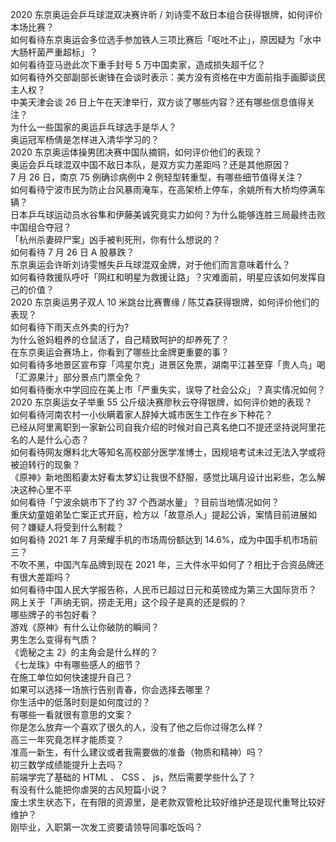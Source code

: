 2020 东京奥运会乒乓球混双决赛许昕 / 刘诗雯不敌日本组合获得银牌，如何评价本场比赛？  
如何看待东京奥运会多位选手参加铁人三项比赛后「呕吐不止」，原因疑为「水中大肠杆菌严重超标」？  
如何看待亚马逊此次下重手封号 5 万中国卖家，造成损失超千亿？  
如何看待外交部副部长谢锋在会谈时表示：美方没有资格在中方面前指手画脚谈民主人权？  
中美天津会谈 26 日上午在天津举行，双方谈了哪些内容？还有哪些信息值得关注？  
为什么一些国家的奥运乒乓球选手是华人？  
奥运冠军杨倩是怎样进入清华学习的？  
2020 东京奥运体操男团决赛中国队摘铜，如何评价他们的表现？  
奥运会乒乓球混双中国不敌日本队，是双方实力差距吗？还是其他原因？  
7 月 26 日，南京 75 例确诊病例中 2 例轻型转重型，有哪些细节值得关注？  
如何看待宁波市民为防止台风暴雨淹车，在高架桥上停车，余姚所有大桥均停满车辆？  
日本乒乓球运动员水谷隼和伊藤美诚究竟实力如何？为什么能够连胜三局最终击败中国组合夺冠？  
「杭州杀妻碎尸案」凶手被判死刑，你有什么想说的？  
如何看待 7 月 26 日 A 股暴跌？  
东京奥运会许昕刘诗雯憾失乒乓球混双金牌，对于他们而言意味着什么？  
如何看待救援队呼吁「网红和明星为救援让路」？灾难面前，明星应该如何发挥自己的价值？  
2020 东京奥运男子双人 10 米跳台比赛曹缘 / 陈艾森获得银牌，如何评价他们的表现？  
如何看待下雨天点外卖的行为?  
为什么爸妈粗养的仓鼠活了，自己精致呵护的却养死了？  
在东京奥运会赛场上，你看到了哪些比金牌更重要的事？  
如何看待多地景区宣布穿「鸿星尔克」进景区免票，湖南平江甚至穿「贵人鸟」喝「汇源果汁」部分景点门票全免？  
如何看待衡水中学回应在美上市「严重失实，误导了社会公众」？真实情况如何？  
2020 东京奥运女子举重 55 公斤级决赛廖秋云夺得银牌，如何评价她的表现？  
如何看待河南农村一小伙瞒着家人辞掉大城市医生工作在乡下种花？  
已经从阿里离职到一家新公司自我介绍的时候对自己真名绝口不提还坚持说阿里花名的人是什么心态？  
如何看待网友爆料北大等知名高校部分医学准博士，因规培考试未过无法入学或将被迫转行的现象？  
《原神》新地图稻妻太好看太梦幻让我很不舒服，感觉比璃月设计出彩些，怎么解决这种心里不平  
如何看待「宁波余姚市下了约 37 个西湖水量」？目前当地情况如何？  
重庆幼童姐弟坠亡案正式开庭，检方以「故意杀人」提起公诉，案情目前进展如何？嫌疑人将受到什么制裁？  
如何看待 2021 年 7 月荣耀手机的市场周份额达到 14.6%，成为中国手机市场前三？  
不吹不黑，中国汽车品牌到现在 2021 年，三大件水平如何了？相比于合资品牌还有很大差距吗？  
如何看待中国人民大学报告称，人民币已超过日元和英镑成为第三大国际货币？  
网上关于「声纳无铜，捞走无用」这个段子是真的还是假的？  
哪些牌子的书包好看？  
游戏《原神》有什么让你破防的瞬间？  
男生怎么变得有气质？  
《诡秘之主 2》的主角会是什么样的？  
《七龙珠》中有哪些感人的细节？  
在施工单位如何快速提升自己？  
如果可以选择一场旅行告别青春，你会选择去哪里？  
你生活中的低落时刻是如何度过的？  
有哪些一看就很有意思的文案？  
你是怎么放弃一个喜欢了很久的人，没有了他之后你过得怎么样？  
高三一年究竟怎样才能质变？  
准高一新生，有什么建议或者我需要做的准备（物质和精神）吗？  
初三数学成绩能提升上去吗？  
前端学完了基础的 HTML 、 CSS 、 js，然后需要学些什么了？  
有没有什么能把你虐哭的古风短篇小说？  
废土求生状态下，在有限的资源里，是老款双管枪比较好维护还是现代重弩比较好维护？  
刚毕业，入职第一次发工资要请领导同事吃饭吗？  
